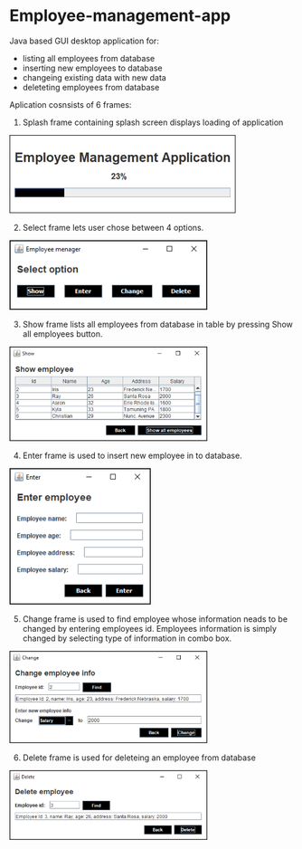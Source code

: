 # Employee-management-app

Java based GUI desktop application for:
* listing all employees from database
* inserting new employees to database
* changeing existing data with new data 
* deleteting employees from database

Aplication cosnsists of 6 frames: 

1.	Splash frame containing splash screen displays loading of application

<img src="images/Splash.png" width="400">


2.	Select frame lets user chose between 4 options. 

<img src="images/Select.png" width="350">


3.	Show frame lists all employees from database in table by pressing Show all employees button.

<img src="images/Show.png" width="350">


4.	Enter frame is used to insert new employee in to database.

<img src="images/Enter.png" width="250">


5.	Change frame is used to find employee whose information neads to be changed by entering employees id. Employees information is 
simply changed by selecting type of information in combo box.

<img src="images/Change.png" width="350">


6.	Delete frame is used for deleteing an employee from database

<img src="images/Delete.png" width="350">



